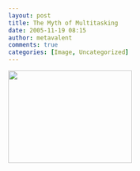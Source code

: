 ```yaml
---
layout: post
title: The Myth of Multitasking
date: 2005-11-19 08:15
author: metavalent
comments: true
categories: [Image, Uncategorized]
---
```

<img src="http://static.flickr.com/31/62139938_94b4e251cd.jpg" width="250" height="187" />
